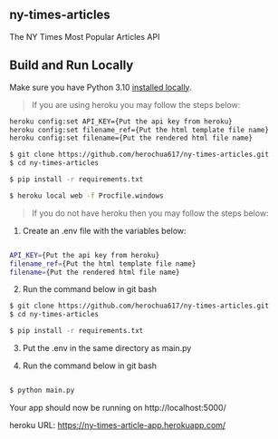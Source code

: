 ## ny-times-articles
The NY Times Most Popular Articles API

## Build and Run Locally
Make sure you have Python 3.10 [installed locally](https://docs.python-guide.org/starting/installation/). 

> If you are using heroku you may follow the steps below:

```sh
heroku config:set API_KEY={Put the api key from heroku}
heroku config:set filename_ref={Put the html template file name}
heroku config:set filename={Put the rendered html file name}

```

```sh
$ git clone https://github.com/herochua617/ny-times-articles.git
$ cd ny-times-articles

$ pip install -r requirements.txt

$ heroku local web -f Procfile.windows
```
> If you do not have heroku then you may follow the steps below:

1. Create an .env file with the variables below:

``` sh

API_KEY={Put the api key from heroku}
filename_ref={Put the html template file name}
filename={Put the rendered html file name}

```

2. Run the command below in git bash
```sh
$ git clone https://github.com/herochua617/ny-times-articles.git
$ cd ny-times-articles

$ pip install -r requirements.txt

```

3. Put the .env in the same directory as main.py


4. Run the command below in git bash

``` sh

$ python main.py

```

Your app should now be running on http://localhost:5000/

heroku URL: https://ny-times-article-app.herokuapp.com/

